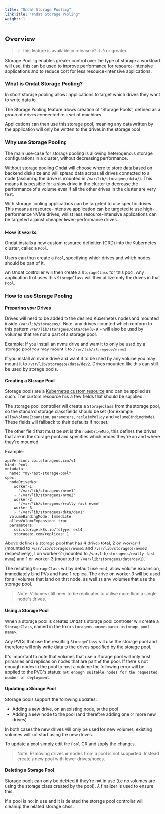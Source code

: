 ```yaml
---
title: "Ondat Storage Pooling"
linkTitle: "Ondat Storage Pooling"
weight: 1
---
```


## Overview

> 💡 This feature is available in release `v2.9.0` or greater.

Storage Pooling enables greater control over the type of storage a workload will use, this can be used to improve performance for resource-intensive applications and to reduce cost for less resource-intensive applications.

### What is Ondat Storage Pooling?

In short storage pooling allows applications to target which drives they want to write data to.

The Storage Pooling feature allows creation of "Storage Pools", defined as a group of drives connected to a set of machines.

Applications can then use this storage pool, meaning any data written by the application will only be written to the drives in the storage pool

### Why use Storage Pooling

The main use-case for storage pooling is allowing heterogenous storage configurations in a cluster, without decreasing performance.

Without storage pooling Ondat will choose where to store data based on backend disk size and will spread data across all drives connected to a node (assuming the drive is mounted in `/var/lib/storageos/data/`). This means it is possible for a slow drive in the cluster to decrease the performance of a volume even if all the other drives in the cluster are very fast.

With storage pooling applications can be targeted to use specific drives. This means a resource-intensive application can be targeted to use high-performance NVMe drives, whilst less  resource-intensive applications can be targeted against cheaper lower-performance drives.

### How it works

Ondat installs a new custom resource definition (CRD) into the Kubernetes cluster, called a `Pool`.

Users can then create a `Pool`, specifying which drives and which nodes should be part of it.

An Ondat controller will then create a `StorageClass` for this pool. Any application that uses this `StorageClass` will then utilize only the drives in that `Pool`.  

### How to use Storage Pooling

#### Preparing your Drives

Drives will need to be added to the desired Kubernetes nodes and mounted inside `/var/lib/storageos/`. Note: any drives mounted which conform to this pattern `/var/lib/storageos/data/dev[0-9]+` will also be used by volumes that are not a part of a storage pool.

Example:
If you install an nvme drive and want it to only be used by a storage pool you may mount it to `/var/lib/storageos/nvme1`.

If you install an nvme drive and want it to be used by any volume you may mount it to `/var/lib/storageos/data/dev2`. Drives mounted like this can still be used by storage pools.

#### Creating a Storage Pool

Storage pools are a [Kubernetes custom resource](https://kubernetes.io/docs/concepts/extend-kubernetes/api-extension/custom-resources/) and can be applied as such. The custom resource has a few fields that should be supplied.

The storage pool controller will create a `StorageClass` from the storage pool, so the standard storage class fields should be set (for example `allowVolumeExpansion`, `parameters`, `reclaimPolicy` and `volumeBindingMode`). These fields will fallback to their defaults if not set.

The other field that must be set is the `nodeDriveMap`, this defines the drives that are in the storage pool and specifies which nodes they're on and where they're mounted.

Example:

```
apiVersion: api.storageos.com/v1
kind: Pool
metadata:
  name: "my-fast-storage-pool"
spec:
  nodeDriveMap: 
    worker-1: 
    - "/var/lib/storageos/nvme1"
    - "/var/lib/storageos/nvme2"
    worker-2: 
    - "/var/lib/storageos/really-fast-nvme"
    worker-3:
    - "/var/lib/storageos/data/dev1"
  volumeBindingMode: Immediate
  allowVolumeExpansion: true
  parameters:
    csi.storage.k8s.io/fstype: ext4
    storageos.com/replicas: 1
```

Above defines a storage pool that has 4 drives total, 2 on worker-1 (mounted to `/var/lib/storageos/nvme1` and `/var/lib/storageos/nvme2` respectively), 1 on worker-2 (mounted to `/var/lib/storageos/really-fast-nvme`) and 1 on worker-3 (mounted to `/var/lib/storageos/data/dev1`).

The resulting `StorageClass` will by default use `ext4`, allow volume expansion, immediately bind PVs and have 1 replica. The drive on worker-3 will be used for all volumes that land on that node, as well as any volumes that use the storage pool.

> Note: Volumes still need to be replicated to utilise more than a single node's drives.

#### Using a Storage Pool

When a storage pool is created Ondat's storage pool controller will create a `StorageClass`, named in the form `storageos-<namespace>-<storage pool name>`.

Any PVCs that use the resulting `StorageClass` will use the storage pool and therefore will only write data to the drives specified by the storage pool.

It's important to note that volumes that use a storage pool will only host primaries and replicas on nodes that are part of the pool.
If there's not enough nodes in the pool to host a volume the following error will be applied to the PVC's status: `not enough suitable nodes for the requested number of deployment`.

#### Updating a Storage Pool

Storage pools support the following updates:
 - Adding a new drive, on an existing node, to the pool
 - Adding a new node to the pool (and therefore adding one or more new drives)

In both cases the new drives will only be used for new volumes, existing volumes will not start using the new drives. 

To update a pool simply edit the `Pool` CR and apply the changes. 

> Note: Removing drives or nodes from a pool is not supported. Instead create a new pool with fewer drives/nodes.

#### Deleting a Storage Pool

Storage pools can only be deleted if they're not in use (i.e no volumes are using the storage class created by the pool). A finalizer is used to ensure this.

If a pool is not in use and it is deleted the storage pool controller will cleanup the related storage class. 